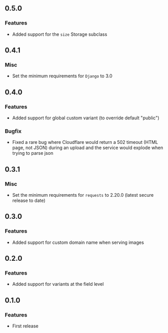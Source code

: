 ## 0.5.0

### Features

 * Added support for the `size` Storage subclass

## 0.4.1

### Misc

 * Set the minimum requirements for `Django` to 3.0

## 0.4.0

### Features

 * Added support for global custom variant (to override default "public")

### Bugfix

 * Fixed a rare bug where Cloudflare would return a 502 timeout (HTML page, not JSON) during an upload and the service would explode when trying to parse json

## 0.3.1

### Misc

 * Set the minimum requirements for `requests` to 2.20.0 (latest secure release to date)

## 0.3.0

### Features

 * Added support for custom domain name when serving images

## 0.2.0

### Features

 * Added support for variants at the field level

## 0.1.0

### Features

 * First release
